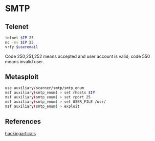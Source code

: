 # SMTP

## Telenet
```bash
telnet $IP 25
nc -nv $IP 25
vrfy $useremail
```
Code 250,251,252 means accepted and user account is valid; code 550 means invalid user.

## Metasploit
```bash
use auxiliary/scanner/smtp/smtp_enum
msf auxiliary(smtp_enum) > set rhosts $IP
msf auxiliary(smtp_enum) > set rport 25
msf auxiliary(smtp_enum) > set USER_FILE /usr/
msf auxiliary(smtp_enum) > exploit
```

## References
[hackingarticals](https://www.hackingarticles.in/4-ways-smtp-enumeration/)